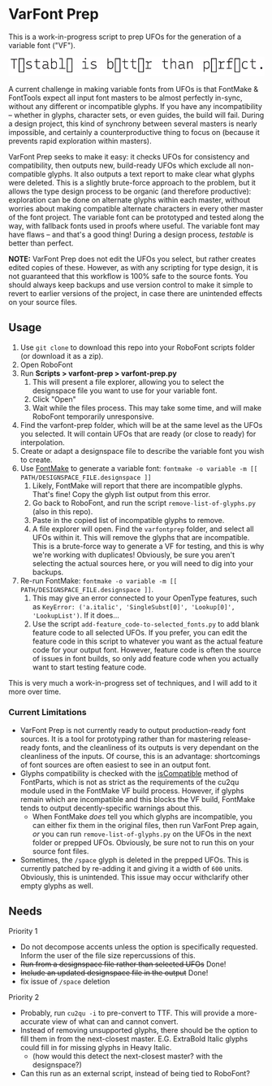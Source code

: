 # VarFont Prep

This is a work-in-progress script to prep UFOs for the generation of a variable font ("VF").

![](readme.gif)

A current challenge in making variable fonts from UFOs is that FontMake & FontTools expect all input font masters to be almost perfectly in-sync, without any different or incompatible glyphs. If you have any incompatibility – whether in glyphs, character sets, or even guides, the build will fail. During a design project, this kind of synchrony between several masters is nearly impossible, and certainly a counterproductive thing to focus on (because it prevents rapid exploration within masters).

VarFont Prep seeks to make it easy: it checks UFOs for consistency and compatibility, then outputs new, build-ready UFOs which exclude all non-compatible glyphs. It also outputs a text report to make clear what glyphs were deleted. This is a slightly brute-force approach to the problem, but it allows the type design process to be organic (and therefore productive): exploration can be done on alternate glyphs within each master, without worries about making compatible alternate characters in every other master of the font project. The variable font can be prototyped and tested along the way, with fallback fonts used in proofs where useful. The variable font may have flaws – and that's a good thing! During a design process, *testable* is better than perfect.

**NOTE:** VarFont Prep does not edit the UFOs you select, but rather creates edited copies of these. However, as with any scripting for type design, it is not guaranteed that this workflow is 100% safe to the source fonts. You should always keep backups and use version control to make it simple to revert to earlier versions of the project, in case there are unintended effects on your source files.

## Usage

1. Use `git clone` to download this repo into your RoboFont scripts folder (or download it as a zip).
2. Open RoboFont
3. Run **Scripts > varfont-prep > varfont-prep.py**
   1. This will present a file explorer, allowing you to select the designspace file you want to use for your variable font.
   2. Click "Open"
   3. Wait while the files process. This may take some time, and will make RoboFont temporarily unresponsive.
4. Find the varfont-prep folder, which will be at the same level as the UFOs you selected. It will contain UFOs that are ready (or close to ready) for interpolation.
5. Create or adapt a designspace file to describe the variable font you wish to create.
6. Use [FontMake](https://github.com/googlefonts/fontmake) to generate a variable font: `fontmake -o variable -m [[ PATH/DESIGNSPACE_FILE.designspace ]]`
   1. Likely, FontMake will report that there are incompatible glyphs. That's fine! Copy the glyph list output from this error.
   2. Go back to RoboFont, and run the script `remove-list-of-glyphs.py` (also in this repo).
   3. Paste in the copied list of incompatible glyphs to remove.
   4. A file explorer will open. Find the `varfontprep` folder, and select all UFOs within it. This will remove the glyphs that are incompatible. This is a brute-force way to generate a VF for testing, and this is why we're working with duplicates! Obviously, be sure you aren't selecting the actual sources here, or you will need to dig into your backups.
7. Re-run FontMake: `fontmake -o variable -m [[ PATH/DESIGNSPACE_FILE.designspace ]]`.
   1. This may give an error connected to your OpenType features, such as `KeyError: ('a.italic', 'SingleSubst[0]', 'Lookup[0]', 'LookupList')`. If it does...
   2. Use the script `add-feature_code-to-selected_fonts.py` to add blank feature code to all selected UFOs. If you prefer, you can edit the feature code in this script to whatever you want as the actual feature code for your output font. However, feature code is often the source of issues in font builds, so only add feature code when you actually want to start testing feature code.

This is very much a work-in-progress set of techniques, and I will add to it more over time.

### Current Limitations

- VarFont Prep is not currently ready to output production-ready font sources. It is a tool for prototyping rather than for mastering release-ready fonts, and the cleanliness of its outputs is very dependant on the cleanliness of the inputs. Of course, this is an advantage: shortcomings of font sources are often easiest to see in an output font.
- Glyphs compatibility is checked with the [isCompatible](https://fontparts.readthedocs.io/en/stable/objectref/objects/glyph.html?highlight=compatible#fontParts.base.BaseGlyph.isCompatible) method of FontParts, which is not as strict as the requirements of the cu2qu module used in the FontMake VF build process. However, if glyphs remain which are incompatible and this blocks the VF build, FontMake tends to output decently-specific warnings about this.
  - When FontMake *does* tell you which glyphs are incompatible, you can either fix them in the original files, then run VarFont Prep again, *or* you can run `remove-list-of-glyphs.py` on the UFOs in the next folder or prepped UFOs. Obviously, be sure not to run this on your source font files.
- Sometimes, the `/space` glyph is deleted in the prepped UFOs. This is currently patched by re-adding it and giving it a width of `600` units. Obviously, this is unintended. This issue may occur withclarify  other empty glyphs as well.


## Needs

Priority 1

- Do not decompose accents unless the option is specifically requested. Inform the user of the file size repercussions of this.
- ~~Run from a designspace file rather than selected UFOs~~ Done!
- ~~Include an updated designspace file in the output~~ Done!
- fix issue of `/space` deletion

Priority 2

- Probably, run `cu2qu -i` to pre-convert to TTF. This will provide a more-accurate view of what can and cannot convert. 
- Instead of removing unsupported glyphs, there should be the option to fill them in from the next-closest master. E.G. ExtraBold Italic glyphs could fill in for missing glyphs in Heavy Italic.
  - (how would this detect the next-closest master? with the designspace?)
- Can this run as an external script, instead of being tied to RoboFont?
